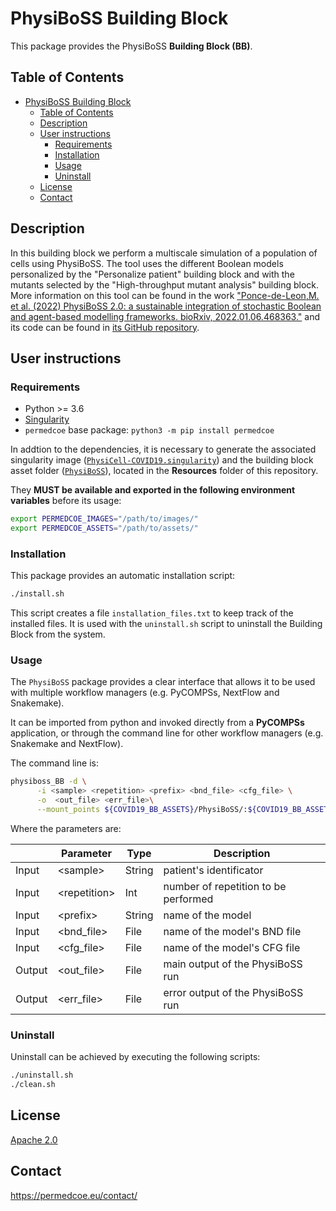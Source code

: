 # PhysiBoSS Building Block

This package provides the PhysiBoSS **Building Block (BB)**.

## Table of Contents

- [PhysiBoSS Building Block](#physiboss-building-block)
  - [Table of Contents](#table-of-contents)
  - [Description](#description)
  - [User instructions](#user-instructions)
    - [Requirements](#requirements)
    - [Installation](#installation)
    - [Usage](#usage)
    - [Uninstall](#uninstall)
  - [License](#license)
  - [Contact](#contact)

## Description

In this building block we perform a multiscale simulation of a population of cells using PhysiBoSS. 
The tool uses the different Boolean models personalized by the "Personalize patient" building block and with the mutants selected by the "High-throughput mutant analysis" building block.
More information on this tool can be found in the work ["Ponce-de-Leon,M. et al. (2022) PhysiBoSS 2.0: a sustainable integration of stochastic Boolean and agent-based modelling frameworks. bioRxiv, 2022.01.06.468363."](https://www.biorxiv.org/content/10.1101/2022.01.06.468363v1) and its code can be found in [its GitHub repository](https://github.com/PhysiBoSS/PhysiBoSS).

## User instructions

### Requirements

- Python >= 3.6
- [Singularity](https://singularity.lbl.gov/docs-installation)
- `permedcoe` base package: `python3 -m pip install permedcoe`

In addtion to the dependencies, it is necessary to generate the associated
singularity image ([`PhysiCell-COVID19.singularity`](../Resources/images/PhysiCell-COVID19.singularity))
and the building block asset folder ([`PhysiBoSS`](../Resources/assets/PhysiBoSS)),
located in the **Resources** folder of this repository.

They **MUST be available and exported in the following environment variables**
before its usage:

```bash
export PERMEDCOE_IMAGES="/path/to/images/"
export PERMEDCOE_ASSETS="/path/to/assets/"
```

### Installation

This package provides an automatic installation script:

```bash
./install.sh
```

This script creates a file `installation_files.txt` to keep track of the
installed files.
It is used with the `uninstall.sh` script to uninstall the Building Block
from the system.

### Usage

The `PhysiBoSS` package provides a clear interface that allows
it to be used with multiple workflow managers (e.g. PyCOMPSs, NextFlow and
Snakemake).

It can be imported from python and invoked directly from a **PyCOMPSs**
application, or through the command line for other workflow managers
(e.g. Snakemake and NextFlow).

The command line is:

```bash
physiboss_BB -d \
      -i <sample> <repetition> <prefix> <bnd_file> <cfg_file> \
      -o  <out_file> <err_file>\
      --mount_points ${COVID19_BB_ASSETS}/PhysiBoSS/:${COVID19_BB_ASSETS}/PhysiBoSS/
```

Where the parameters are:

|        | Parameter      | Type   | Description                                             |
|--------|----------------|--------|---------------------------------------------------------|
| Input  | \<sample>      | String | patient's identificator |
| Input  | \<repetition>  | Int    | number of repetition to be performed |
| Input  | \<prefix>      | String | name of the model |
| Input  | \<bnd_file>    | File   | name of the model's BND file |
| Input  | \<cfg_file>    | File   | name of the model's CFG file |
| Output | \<out_file>    | File   | main output of the PhysiBoSS run |
| Output | \<err_file>    | File   | error output of the PhysiBoSS run |

### Uninstall

Uninstall can be achieved by executing the following scripts:

```bash
./uninstall.sh
./clean.sh
```

## License

[Apache 2.0](https://www.apache.org/licenses/LICENSE-2.0)

## Contact

<https://permedcoe.eu/contact/>
